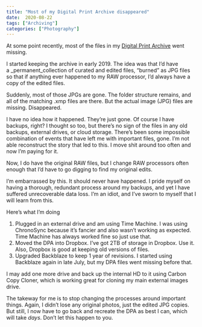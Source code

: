 ```yaml
---
title: "Most of my Digital Print Archive disappeared"
date:  2020-08-22
tags: ["Archiving"]
categories: ["Photography"]
---
```


At some point recently, most of the files in my [Digital Print Archive](https://copingmechanism.com/2019/keeping-a-digital-print-archive/) went missing.

I started keeping the archive in early 2019. The idea was that I’d have a _permanent_collection of curated and edited files, “burned” as JPG files so that if anything ever happened to my RAW processor, I’d always have a copy of the edited files.

Suddenly, most of those JPGs are gone. The folder structure remains, and all of the matching .xmp files are there. But the actual image (JPG) files are missing. Disappeared.

I have no idea how it happened. They’re just gone. Of course I have backups, right? I thought so too, but there’s no sign of the files in any old backups, external drives, or cloud storage. There’s been some impossible combination of events that have left me with important files, gone. I’m not able reconstruct the story that led to this. I move shit around too often and now I’m paying for it.

Now, I do have the original RAW files, but I change RAW processors often enough that I’d have to go digging to find my original edits.

I’m embarrassed by this. It should never have happened. I pride myself on having a thorough, redundant process around my backups, and yet I have suffered unrecoverable data loss. I’m an idiot, and I’ve sworn to myself that I will learn from this.

Here’s what I’m doing

  1. Plugged in an external drive and am using Time Machine. I was using ChronoSync because it’s fancier and also wasn’t working as expected. Time Machine has always worked fine so just use that.
  2. Moved the DPA into Dropbox. I’ve got 2TB of storage in Dropbox. Use it. Also, Dropbox is good at keeping old versions of files.
  3. Upgraded Backblaze to keep 1 year of revisions. I started using Backblaze again in late July, but my DPA files went missing before that.

I may add one more drive and back up the internal HD to it using Carbon Copy Cloner, which is working great for cloning my main external images drive.

The takeway for me is to stop changing the processes around important things. Again, I didn’t lose any original photos, just the edited JPG copies. But still, I now have to go back and recreate the DPA as best I can, which will take _days_. Don’t let this happen to you.
